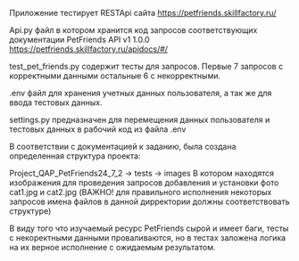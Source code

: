 Приложение тестирует RESTApi сайта https://petfriends.skillfactory.ru/

Api.py файл в котором хранится код запросов соответствующих документации PetFriends API v1 1.0.0 
https://petfriends.skillfactory.ru/apidocs/#/

test_pet_friends.py содержит тесты для запросов. Первые 7 запросов с корректными данными остальные 6 с некорректными.

.env  файл для хранения учетных данных пользователя, а так же для ввода тестовых данных.

settings.py предназначен для перемещения данных пользователя и тестовых данных в рабочий код из файла .env 

В соответствии с документацией к заданию, была создана определенная структура проекта:

Project_QAP_PetFriends24_7_2 -> tests -> images 
В котором находятся изображения для проведения запросов добавления и установки фото cat1.jpg  и cat2.jpg 
(ВАЖНО! для правильного исполнения некоторых запросов имена файлов в данной дирректории должны соответствовать  
структуре)

В виду того что изучаемый ресурс PetFriends сырой и имеет баги, тесты с некоректными данными проваливаются, но в 
тестах заложена логика на их верное исполнение с ожидаемым результатом.

